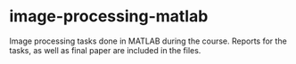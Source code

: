 # image-processing-matlab
Image processing tasks done in MATLAB during the course. Reports for the tasks, as well as final paper are included in the files.
